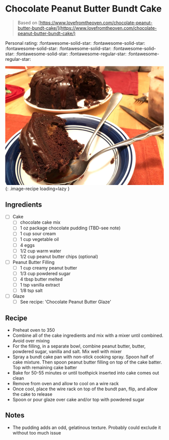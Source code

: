 <!-- Needs Manual Review -->

# Chocolate Peanut Butter Bundt Cake

> Based on [https://www.lovefromtheoven.com/chocolate-peanut-butter-bundt-cake/](https://www.lovefromtheoven.com/chocolate-peanut-butter-bundt-cake/)

<!-- {cts} rating=3; (User can specify rating on scale of 1-5) -->
Personal rating: :fontawesome-solid-star: :fontawesome-solid-star: :fontawesome-solid-star: :fontawesome-solid-star: :fontawesome-solid-star: :fontawesome-solid-star: :fontawesome-regular-star: :fontawesome-regular-star:
<!-- {cte} -->

<!-- {cts} name_image=chocolate_peanut_butter_bundt_cake.jpg; (User can specify image name) -->
![chocolate_peanut_butter_bundt_cake.jpg](./chocolate_peanut_butter_bundt_cake.jpg){: .image-recipe loading=lazy }
<!-- {cte} -->

## Ingredients

* [ ] Cake
    * [ ] chocolate cake mix
    * [ ] 1 oz package chocolate pudding (TBD-see note)
    * [ ] 1 cup sour cream
    * [ ] 1 cup vegetable oil
    * [ ] 4 eggs
    * [ ] 1/2 cup warm water
    * [ ] 1/2 cup peanut butter chips (optional)
* [ ] Peanut Butter Filling
    * [ ] 1 cup creamy peanut butter
    * [ ] 1/3 cup powdered sugar
    * [ ] 4 tbsp butter melted
    * [ ] 1 tsp vanilla extract
    * [ ] 1/8 tsp salt
* [ ] Glaze
    * [ ] See recipe: 'Chocolate Peanut Butter Glaze'

## Recipe

* Preheat oven to 350
* Combine all of the cake ingredients and mix with a mixer until combined. Avoid over mixing
* For the filling, in a separate bowl, combine peanut butter, butter, powdered sugar, vanilla and salt. Mix well with mixer
* Spray a bundt cake pan with non-stick cooking spray. Spoon half of cake mixture. Then spoon peanut butter filling on top of the cake batter. Top with remaining cake batter
* Bake for 50-55 minutes or until toothpick inserted into cake comes out clean
* Remove from oven and allow to cool on a wire rack
* Once cool, place the wire rack on top of the bundt pan, flip, and allow the cake to release
* Spoon or pour glaze over cake and/or top with powdered sugar

## Notes

* The pudding adds an odd, gelatinous texture. Probably could exclude it without too much issue
